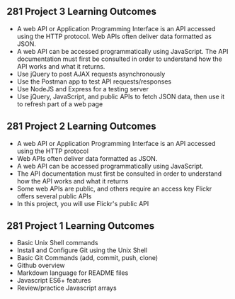 ## 281 Project 3 Learning Outcomes

* A web API or Application Programming Interface is an API accessed using the HTTP protocol. Web APIs often deliver data formatted as JSON.
* A web API can be accessed programmatically using JavaScript. The API documentation must first be consulted in order to understand how the API works and what it returns.
* Use jQuery to post AJAX requests asynchronously
* Use the Postman app to test API requests/responses
* Use NodeJS and Express for a testing server
* Use jQuery, JavaScript, and public APIs to fetch JSON data, then use it to refresh part of a web page

## 281 Project 2 Learning Outcomes

* A web API or Application Programming Interface is an API
accessed using the HTTP protocol
* Web APIs often deliver data formatted as JSON.
* A web API can be accessed programmatically using
JavaScript.
* The API documentation must first be consulted in order to
understand how the API works and what it returns
* Some web APIs are public, and others require an access key
Flickr offers several public APIs
* In this project, you will use Flickr's public API

## 281 Project 1 Learning Outcomes

* Basic Unix Shell commands
* Install and Configure Git using the Unix Shell
* Basic Git Commands (add, commit, push, clone)
* Github overview
* Markdown language for README files
* Javascript ES6+ features
* Review/practice Javascript arrays

